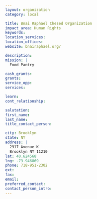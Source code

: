 ```yaml
---
layout: organization
category: local

title: Bnai Raphael Chesed Organization
impact_area: Human Rights
keywords: 
location_services: 
location_offices: 
website: bnairaphael.org/‎

description: 
mission: |
  Food Pantry

cash_grants: 
grants: 
service_opp: 
services: 

learn: 
cont_relationship: 

salutation: 
first_name: 
last_name: 
title_contact_person: 

city: Brooklyn
state: NY
address: |
  2917 Avenue K  
  Brooklyn NY 11210
lat: 40.624568
lng: -73.946869
phone: 718-951-2302
ext: 
fax: 
email: 
preferred_contact: 
contact_person_intro: 
---
```

